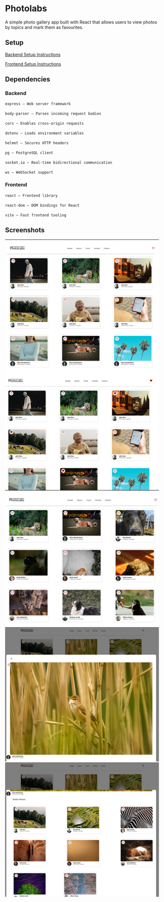 # Photolabs

A simple photo gallery app built with React that allows users to view photos by topics and mark them as favourites.

## Setup

[Backend Setup Instructions](/backend/)

[Frontend Setup Instructions](/frontend/)

## Dependencies
### Backend

    express – Web server framework

    body-parser – Parses incoming request bodies

    cors – Enables cross-origin requests

    dotenv – Loads environment variables

    helmet – Secures HTTP headers

    pg – PostgreSQL client

    socket.io – Real-time bidirectional communication

    ws – WebSocket support

### Frontend

    react – Frontend library

    react-dom – DOM bindings for React

    vite – Fast frontend tooling

## Screenshots

!["Screenshot of photos"](https://github.com/manavpanchotiya/photolabs/blob/main/docs/photos-index-page.png)
!["Screenshot of favorite photos"](https://github.com/manavpanchotiya/photolabs/blob/main/docs/photos-favourites.png)
!["Screenshot of photos by Pets category"](https://github.com/manavpanchotiya/photolabs/blob/main/docs/photos-by-category.png)
!["Screenshot of selected photo in a modal"](https://github.com/manavpanchotiya/photolabs/blob/main/docs/photo-modal.png)
!["Screenshot of similar photos under selected modal"](https://github.com/manavpanchotiya/photolabs/blob/main/docs/similar-photos.png)